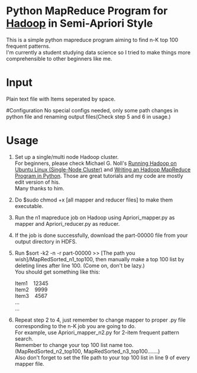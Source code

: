 # Python MapReduce Program for [Hadoop](http://hadoop.apache.org/releases.html) in Semi-Apriori Style

This is a simple python mapreduce program aiming to find n-K top 100 frequent patterns.  
I'm currently a student studying data science so I tried to make things more comprehensible to other beginners like me.  

# Input
Plain text file with Items seperated by space.

#Configuration
No special configs needed, only some path changes in python file and renaming output files(Check step 5 and 6 in usage.)

# Usage

1. Set up a single/multi node Hadoop cluster.  
For beginners, please check Michael G. Noll's [Running Hadoop on Ubuntu Linux (Single-Node Cluster)](http://www.michael-noll.com/tutorials/running-hadoop-on-ubuntu-linux-single-node-cluster/) and [Writing an Hadoop MapReduce Program in Python](http://www.michael-noll.com/tutorials/writing-an-hadoop-mapreduce-program-in-python/). Those are great tutorials and my code are mostly edit version of his.  
Many thanks to him.

2. Do $sudo chmod +x [all mapper and reducer files] to make them executable.

3. Run the n1 mapreduce job on Hadoop using Apriori_mapper.py as mapper and Apriori_reducer.py as reducer.

4. If the job is done successfully, download the part-00000 file from your output directory in HDFS.

5. Run $sort -k2 -n -r part-00000 >> [The path you wish]/MapRedSorted_n1_top100, then manually make a top 100 list by deleting lines after line 100. (Come on, don't be lazy.)  
You should get something like this:  
  
	Item1&nbsp;&nbsp;&nbsp;&nbsp;12345  
	Item2&nbsp;&nbsp;&nbsp;&nbsp;9999  
	Item3&nbsp;&nbsp;&nbsp;&nbsp;4567  
	...  
	...  
  

6. Repeat step 2 to 4, just remember to change mapper to proper .py file corresponding to the n-K job you are going to do.  
For example, use Apriori_mapper_n2.py for 2-item frequent pattern search.   
Remember to change your top 100 list name too.(MapRedSorted_n2_top100, MapRedSorted_n3_top100.......)  
Also don't forget to set the file path to your top 100 list in line 9 of every mapper file.
